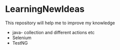 # LearningNewIdeas
This repository will help me to improve my knowledge

* java- collection and different actions etc
* Selenium
* TestNG

